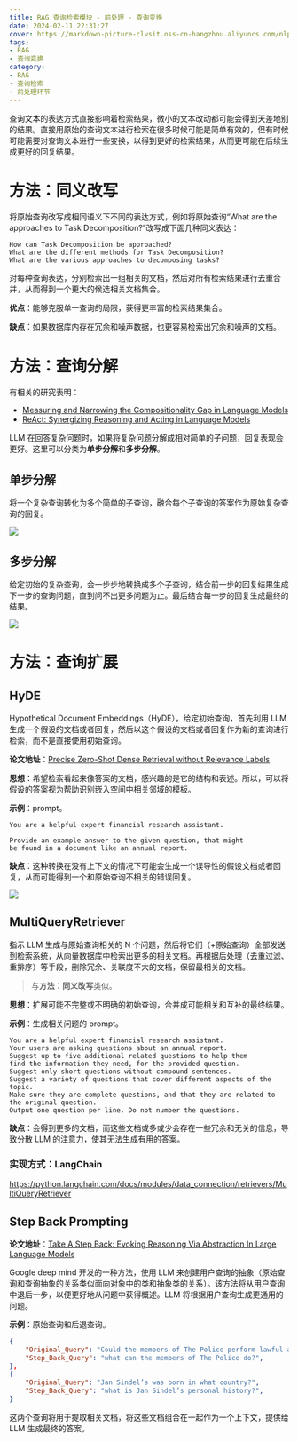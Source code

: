 ```yaml
---
title: RAG 查询检索模块 - 前处理 - 查询变换
date: 2024-02-11 22:31:27
cover: https://markdown-picture-clvsit.oss-cn-hangzhou.aliyuncs.com/nlp/paper/Precise%20Zero-Shot%20Dense%20Retrieval%20without%20Relevance%20Labels/Figure%201.png
tags:
- RAG
- 查询变换
category:
- RAG
- 查询检索
- 前处理环节
---
```


查询文本的表达方式直接影响着检索结果，微小的文本改动都可能会得到天差地别的结果。直接用原始的查询文本进行检索在很多时候可能是简单有效的，但有时候可能需要对查询文本进行一些变换，以得到更好的检索结果，从而更可能在后续生成更好的回复结果。

# 方法：同义改写

将原始查询改写成相同语义下不同的表达方式，例如将原始查询“What are the approaches to Task Decomposition?”改写成下面几种同义表达：

```text
How can Task Decomposition be approached?
What are the different methods for Task Decomposition?
What are the various approaches to decomposing tasks?
```

对每种查询表达，分别检索出一组相关的文档，然后对所有检索结果进行去重合并，从而得到一个更大的候选相关文档集合。

**优点**：能够克服单一查询的局限，获得更丰富的检索结果集合。

**缺点**：如果数据库内存在冗余和噪声数据，也更容易检索出冗余和噪声的文档。

# 方法：查询分解

有相关的研究表明：

- [Measuring and Narrowing the Compositionality Gap in Language Models](https://arxiv.org/abs/2210.03350)
- [ReAct: Synergizing Reasoning and Acting in Language Models](https://arxiv.org/abs/2210.03629)

LLM 在回答复杂问题时，如果将复杂问题分解成相对简单的子问题，回复表现会更好。这里可以分类为**单步分解**和**多步分解**。

## 单步分解

将一个复杂查询转化为多个简单的子查询，融合每个子查询的答案作为原始复杂查询的回复。

![](https://markdown-picture-clvsit.oss-cn-hangzhou.aliyuncs.com/LLM/AugmentedLLM/RAG/%E6%9F%A5%E8%AF%A2%E5%88%86%E8%A7%A3_%E5%8D%95%E6%AD%A5%E5%88%86%E8%A7%A3.png)

## 多步分解

给定初始的复杂查询，会一步步地转换成多个子查询，结合前一步的回复结果生成下一步的查询问题，直到问不出更多问题为止。最后结合每一步的回复生成最终的结果。

![](https://markdown-picture-clvsit.oss-cn-hangzhou.aliyuncs.com/LLM/AugmentedLLM/RAG/%E6%9F%A5%E8%AF%A2%E5%88%86%E8%A7%A3_%E5%A4%9A%E6%AD%A5%E5%88%86%E8%A7%A3.png)

# 方法：查询扩展

## HyDE

Hypothetical Document Embeddings（HyDE），给定初始查询，首先利用 LLM 生成一个假设的文档或者回复，然后以这个假设的文档或者回复作为新的查询进行检索，而不是直接使用初始查询。

**论文地址**：[Precise Zero-Shot Dense Retrieval without Relevance Labels](https://arxiv.org/abs/2212.10496)

**思想**：希望检索看起来像答案的文档，感兴趣的是它的结构和表述。所以，可以将假设的答案视为帮助识别嵌入空间中相关邻域的模板。

**示例**：prompt。

```text
You are a helpful expert financial research assistant. 

Provide an example answer to the given question, that might  
be found in a document like an annual report.
```

**缺点**：这种转换在没有上下文的情况下可能会生成一个误导性的假设文档或者回复，从而可能得到一个和原始查询不相关的错误回复。

![](https://markdown-picture-clvsit.oss-cn-hangzhou.aliyuncs.com/nlp/paper/Precise%20Zero-Shot%20Dense%20Retrieval%20without%20Relevance%20Labels/Figure%201.png)

## MultiQueryRetriever

指示 LLM 生成与原始查询相关的 N 个问题，然后将它们（+原始查询）全部发送到检索系统，从向量数据库中检索出更多的相关文档。再根据后处理（去重过滤、重排序）等手段，删除冗余、关联度不大的文档，保留最相关的文档。

> 与**方法：同义改写**类似。

**思想**：扩展可能不完整或不明确的初始查询，合并成可能相关和互补的最终结果。

**示例**：生成相关问题的 prompt。

```text
You are a helpful expert financial research assistant.  
Your users are asking questions about an annual report. 
Suggest up to five additional related questions to help them  
find the information they need, for the provided question. 
Suggest only short questions without compound sentences.  
Suggest a variety of questions that cover different aspects of the topic. 
Make sure they are complete questions, and that they are related to  
the original question. 
Output one question per line. Do not number the questions.
```

**缺点**：会得到更多的文档，而这些文档或多或少会存在一些冗余和无关的信息，导致分散 LLM 的注意力，使其无法生成有用的答案。

### 实现方式：LangChain
https://python.langchain.com/docs/modules/data_connection/retrievers/MultiQueryRetriever

## Step Back Prompting

**论文地址**：[Take A Step Back: Evoking Reasoning Via Abstraction In Large Language Models](https://arxiv.org/pdf/2310.06117.pdf)

Google deep mind 开发的一种方法，使用 LLM 来创建用户查询的抽象（原始查询和查询抽象的关系类似面向对象中的类和抽象类的关系）。该方法将从用户查询中退后一步，以便更好地从问题中获得概述。LLM 将根据用户查询生成更通用的问题。

**示例**：原始查询和后退查询。

```JSON
{
    "Original_Query": "Could the members of The Police perform lawful arrests?",
    "Step_Back_Query": "what can the members of The Police do?",
},
{
    "Original_Query": "Jan Sindel’s was born in what country?",
    "Step_Back_Query": "what is Jan Sindel’s personal history?",
}
```

这两个查询将用于提取相关文档，将这些文档组合在一起作为一个上下文，提供给 LLM 生成最终的答案。
